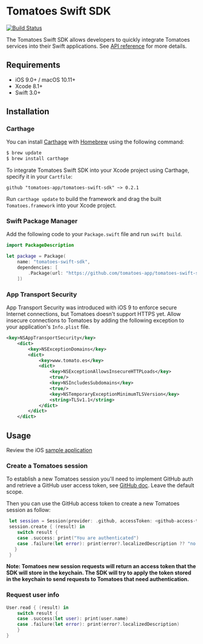 # Tomatoes Swift SDK
[![Build Status](https://travis-ci.org/tomatoes-app/tomatoes-swift-sdk.svg?branch=master)](https://travis-ci.org/tomatoes-app/tomatoes-swift-sdk)

The Tomatoes Swift SDK allows developers to quickly integrate Tomatoes services into their Swift applications. 
See [API reference](http://www.tomato.es/pages/api_reference) for more details.

## Requirements

- iOS 9.0+ / macOS 10.11+
- Xcode 8.1+
- Swift 3.0+

## Installation
### Carthage

You can install [Carthage](https://github.com/Carthage/Carthage) with [Homebrew](http://brew.sh/) using the following command:

```bash
$ brew update
$ brew install carthage
```

To integrate Tomatoes Swift SDK into your Xcode project using Carthage, specify it in your `Cartfile`:

```ogdl
github "tomatoes-app/tomatoes-swift-sdk" ~> 0.2.1
```

Run `carthage update` to build the framework and drag the built `Tomatoes.framework` into your Xcode project.

### Swift Package Manager

Add the following code to your `Package.swift` file and run `swift build`.

```Swift
import PackageDescription

let package = Package(
    name: "tomatoes-swift-sdk",
    dependencies: [
        .Package(url: "https://github.com/tomatoes-app/tomatoes-swift-sdk.git", Version(0,2,1))
    ])
```
### App Transport Security

App Transport Security was introduced with iOS 9 to enforce secure Internet connections, but Tomatoes doesn't support HTTPS yet. Allow insecure connections to Tomatoes by adding the following exception to your application's `Info.plist` file.

```xml
<key>NSAppTransportSecurity</key>
	<dict>
		<key>NSExceptionDomains</key>
		<dict>
			<key>www.tomato.es</key>
			<dict>
				<key>NSExceptionAllowsInsecureHTTPLoads</key>
				<true/>
				<key>NSIncludesSubdomains</key>
				<true/>
				<key>NSTemporaryExceptionMinimumTLSVersion</key>
				<string>TLSv1.1</string>
			</dict>
		</dict>
	</dict>
```

## Usage
Review the iOS [sample application](https://github.com/tomatoes-app/tomatoes-ios)

### Create a Tomatoes session

To establish a new Tomatoes session you'll need to implement GitHub auth and retrieve a GitHub user access token, see [GitHub doc](https://developer.github.com/v3/oauth_authorizations/). Leave the default scope.

Then you can use the GitHub access token to create a new Tomatoes session as follow:

```Swift
 let session = Session(provider: .github, accessToken: <github-access-token>)
 session.create { (result) in
    switch result {
    case .success: print("You are authenticated")
    case .failure(let error): print(error?.localizedDescription ?? "no error description")
   }
 }
```
__Note: Tomatoes new session requests will return an access token that the SDK will store in the keychain. The SDK will try to apply the token stored in the keychain to send requests to Tomatoes that need authentication.__

### Request user info

```Swift
User.read { (result) in
    switch result {
    case .success(let user): print(user.name)
    case .failure(let error): print(error?.localizedDescription)
    }
}
```
